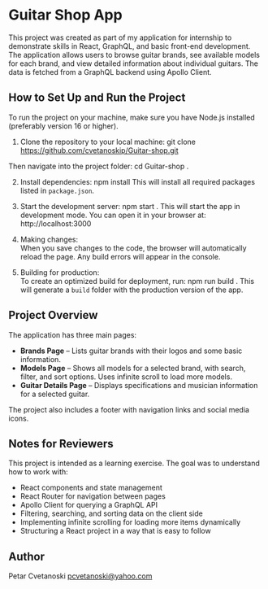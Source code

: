 # Guitar Shop App

This project was created as part of my application for internship to demonstrate skills in React, GraphQL, and basic front-end development. The application allows users to browse guitar brands, see available models for each brand, and view detailed information about individual guitars. The data is fetched from a GraphQL backend using Apollo Client.

## How to Set Up and Run the Project

To run the project on your machine, make sure you have Node.js installed (preferably version 16 or higher).

1. Clone the repository to your local machine:
   git clone https://github.com/cvetanoskip/Guitar-shop.git

Then navigate into the project folder:
cd Guitar-shop .

2. Install dependencies:
   npm install
   This will install all required packages listed in `package.json`.
3. Start the development server:
   npm start .
   This will start the app in development mode. You can open it in your browser at:
   http://localhost:3000
4. Making changes:  
   When you save changes to the code, the browser will automatically reload the page. Any build errors will appear in the console.

5. Building for production:  
    To create an optimized build for deployment, run:
   npm run build .
   This will generate a `build` folder with the production version of the app.

## Project Overview

The application has three main pages:

- **Brands Page** – Lists guitar brands with their logos and some basic information.
- **Models Page** – Shows all models for a selected brand, with search, filter, and sort options. Uses infinite scroll to load more models.
- **Guitar Details Page** – Displays specifications and musician information for a selected guitar.

The project also includes a footer with navigation links and social media icons.

## Notes for Reviewers

This project is intended as a learning exercise. The goal was to understand how to work with:

- React components and state management
- React Router for navigation between pages
- Apollo Client for querying a GraphQL API
- Filtering, searching, and sorting data on the client side
- Implementing infinite scrolling for loading more items dynamically
- Structuring a React project in a way that is easy to follow

## Author

Petar Cvetanoski
pcvetanoski@yahoo.com
